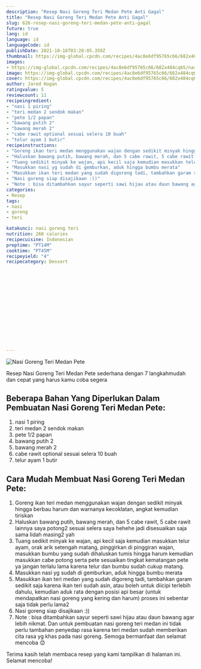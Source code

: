 ```yaml
---
description: "Resep Nasi Goreng Teri Medan Pete Anti Gagal"
title: "Resep Nasi Goreng Teri Medan Pete Anti Gagal"
slug: 626-resep-nasi-goreng-teri-medan-pete-anti-gagal
future: true
lang: id
language: id
languageCode: id
publishDate: 2021-10-16T03:28:05.359Z 
thumbnail: https://img-global.cpcdn.com/recipes/4ac8e6df95765c66/682x484cq65/nasi-goreng-teri-medan-pete-foto-resep-utama.png
images:
- https://img-global.cpcdn.com/recipes/4ac8e6df95765c66/682x484cq65/nasi-goreng-teri-medan-pete-foto-resep-utama.png
image: https://img-global.cpcdn.com/recipes/4ac8e6df95765c66/682x484cq65/nasi-goreng-teri-medan-pete-foto-resep-utama.png
cover: https://img-global.cpcdn.com/recipes/4ac8e6df95765c66/682x484cq65/nasi-goreng-teri-medan-pete-foto-resep-utama.png
author: Jared Hogan
ratingvalue: 5
reviewcount: 11
recipeingredient:
- "nasi 1 piring"
- "teri medan 2 sendok makan"
- "pete 1/2 papan"
- "bawang putih 2"
- "bawang merah 2"
- "cabe rawit optional sesuai selera 10 buah"
- "telur ayam 1 butir"
recipeinstructions:
- "Goreng ikan teri medan menggunakan wajan dengan sedikit minyak hingga berbau harum dan warnanya kecoklatan, angkat kemudian tiriskan"
- "Haluskan bawang putih, bawang merah, dan 5 cabe rawit, 5 cabe rawit lainnya saya potong2 sesuai selera saya hehehe jadi disesuaikan saja sama lidah masing2 yah"
- "Tuang sedikit minyak ke wajan, api kecil saja kemudian masukkan telur ayam, orak arik setengah matang, pinggirkan di pinggiran wajan, masukkan bumbu yang sudah dihaluskan tumis hingga harum kemudian masukkan cabe potong serta pete sesuaikan tingkat kematangan pete ya jangan terlalu lama karena telur dan bumbu sudah cukup matang."
- "Masukkan nasi yg sudah di gemburkan, aduk hingga bumbu merata"
- "Masukkan ikan teri medan yang sudah digoreng tadi, tambahkan garam sedikit saja karena ikan teri sudah asin, atau boleh untuk diicipi terlebih dahulu, kemudian aduk rata dengan posisi api besar (untuk mendapatkan nasi goreng yang kering dan harum) proses ini sebentar saja tidak perlu lama2"
- "Nasi goreng siap disajikaan :))"
- "Note : bisa ditambahkan sayur seperti sawi hijau atau daun bawang agar lebih nikmat. Dan untuk pembuatan nasi goreng teri medan ini tidak perlu tambahan penyedap rasa karena teri medan sudah memberikan cita rasa yg khas pada nasi goreng. Semoga bermanfaat dan selamat mencoba 😊"
categories:
- Resep
tags:
- nasi
- goreng
- teri

katakunci: nasi goreng teri 
nutrition: 268 calories
recipecuisine: Indonesian
preptime: "PT14M"
cooktime: "PT45M"
recipeyield: "4"
recipecategory: Dessert


     
    
    
    
    
    
    
    
    
    
    
      
    
---
```



![Nasi Goreng Teri Medan Pete](https://img-global.cpcdn.com/recipes/4ac8e6df95765c66/682x484cq65/nasi-goreng-teri-medan-pete-foto-resep-utama.png)

Resep Nasi Goreng Teri Medan Pete  sederhana dengan 7 langkahmudah dan cepat yang harus kamu coba segera

<!--inarticleads1-->

## Beberapa Bahan Yang Diperlukan Dalam Pembuatan Nasi Goreng Teri Medan Pete:

1. nasi 1 piring
1. teri medan 2 sendok makan
1. pete 1/2 papan
1. bawang putih 2
1. bawang merah 2
1. cabe rawit optional sesuai selera 10 buah
1. telur ayam 1 butir



<!--inarticleads2-->

## Cara Mudah Membuat Nasi Goreng Teri Medan Pete:

1. Goreng ikan teri medan menggunakan wajan dengan sedikit minyak hingga berbau harum dan warnanya kecoklatan, angkat kemudian tiriskan
1. Haluskan bawang putih, bawang merah, dan 5 cabe rawit, 5 cabe rawit lainnya saya potong2 sesuai selera saya hehehe jadi disesuaikan saja sama lidah masing2 yah
1. Tuang sedikit minyak ke wajan, api kecil saja kemudian masukkan telur ayam, orak arik setengah matang, pinggirkan di pinggiran wajan, masukkan bumbu yang sudah dihaluskan tumis hingga harum kemudian masukkan cabe potong serta pete sesuaikan tingkat kematangan pete ya jangan terlalu lama karena telur dan bumbu sudah cukup matang.
1. Masukkan nasi yg sudah di gemburkan, aduk hingga bumbu merata
1. Masukkan ikan teri medan yang sudah digoreng tadi, tambahkan garam sedikit saja karena ikan teri sudah asin, atau boleh untuk diicipi terlebih dahulu, kemudian aduk rata dengan posisi api besar (untuk mendapatkan nasi goreng yang kering dan harum) proses ini sebentar saja tidak perlu lama2
1. Nasi goreng siap disajikaan :))
1. Note : bisa ditambahkan sayur seperti sawi hijau atau daun bawang agar lebih nikmat. Dan untuk pembuatan nasi goreng teri medan ini tidak perlu tambahan penyedap rasa karena teri medan sudah memberikan cita rasa yg khas pada nasi goreng. Semoga bermanfaat dan selamat mencoba 😊




Terima kasih telah membaca resep yang kami tampilkan di halaman ini. Selamat mencoba!
